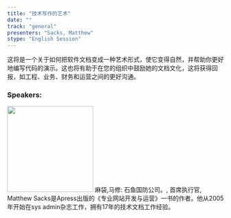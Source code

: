 ```yaml
---
title: "技术写作的艺术"
date: "" 
track: "general"
presenters: "Sacks, Matthew"
stype: "English Session"
---
```

这将是一个关于如何把软件文档变成一种艺术形式，使它变得自然，并帮助你更好地编写代码的演示。这也将有助于在您的组织中鼓励她的文档文化，这将获得回报，如工程、业务、财务和运营之间的更好沟通。
 ### Speakers: 
 <img src="images/speaker/1224.png" width="200" />
 麻袋,马修: 石鱼国防公司。, 首席执行官, Matthew Sacks是Apress出版的《专业网站开发与运营》一书的作者。他从2005年开始在sys admin杂志工作，拥有17年的技术文档工作经验。
 